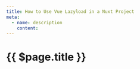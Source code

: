```yaml
---
title: How to Use Vue Lazyload in a Nuxt Project
meta:
  - name: description
    content: 
---
```


# {{ $page.title }}
